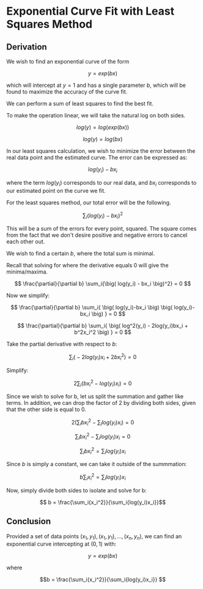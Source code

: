 # Exponential Curve Fit with Least Squares Method

## Derivation

We wish to find an exponential curve of the form

$$y = exp(bx)$$

which will intercept at $y=1$ and has a single parameter $b$, which will be found to maximize the accuracy of the curve fit.

We can perform a sum of least squares to find the best fit.

To make the operation linear, we will take the natural log on both sides.

$$log(y)=log\big(exp(bx)\big)$$

$$log(y)=log(bx)$$

In our least squares calculation, we wish to minimize the error between the real data point and the estimated curve.
The error can be expressed as:

$$log(y_i) - bx_i$$

where the term $log(y_i)$ corresponds to our real data, and $bx_i$ corresponds to our estimated point on the curve we fit.

For the least squares method, our total error will be the following. 

$$\sum_i{\big( log(y_i) - bx_i \big)^2}$$

This will be a sum of the errors for every point, squared.
The square comes from the fact that we don't desire positive and negative errors to cancel each other out.

We wish to find a certain $b$, where the total sum is minimal.

Recall that solving for where the derivative equals 0 will give the minima/maxima.

$$ \frac{\partial}{\partial b} \sum_i{\big( log(y_i) - bx_i \big)^2} = 0 $$

Now we simplify:

$$ \frac{\partial}{\partial b} \sum_i{ \big( log(y_i)-bx_i \big)  \big( log(y_i)-bx_i \big) } = 0 $$

$$ \frac{\partial}{\partial b} \sum_i{ \big( log^2(y_i) - 2log(y_i)bx_i + b^2x_i^2 \big) } = 0 $$

Take the partial derivative with respect to $b$:

$$ \sum_i{ \big( -2log(y_i)x_i + 2bx_i^2 \big) } = 0 $$

Simplify:

$$ 2 \sum_i{ \big( bx_i^2 - log(y_i)x_i \big) } = 0 $$

Since we wish to solve for b, let us split the summation and gather like terms. In addition, we can drop the factor of 2 by dividing both sides, given that the other side is equal to 0.

$$ 2 \Big( \sum_i{bx_i^2} - \sum_i{log(y_i)x_i} \Big) = 0 $$

$$ \sum_i{bx_i^2} - \sum_i{log(y_i)x_i} = 0 $$

$$ \sum_i{bx_i^2} = \sum_i{log(y_i)x_i} $$

Since $b$ is simply a constant, we can take it outside of the summmation:

$$ b \sum_i{x_i^2} = \sum_i{log(y_i)x_i} $$

Now, simply divide both sides to isolate and solve for b:

$$ b = \frac{\sum_i{x_i^2}}{\sum_i{log(y_i)x_i}}$$


## Conclusion

Provided a set of data points $(x_1, y_1), (x_1, y_1), ... , (x_n, y_n)$, we can find an exponential curve intercepting at $(0,1)$ with:

$$y=exp(bx)$$ 

where 

$$b = \frac{\sum_i{x_i^2}}{\sum_i{log(y_i)x_i}} $$
